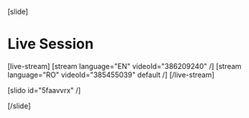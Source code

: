 [slide]
# Live Session

[live-stream]
[stream language="EN" videoId="386209240"  /]
[stream language="RO" videoId="385455039" default /]
[/live-stream]

[slido id="5faavvrx" /]

[/slide]